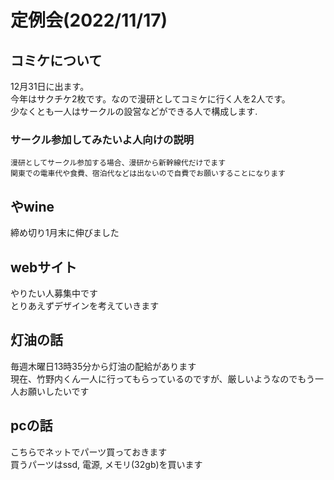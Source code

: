 # 定例会(2022/11/17)
## コミケについて
12月31日に出ます。\
今年はサクチケ2枚です。なので漫研としてコミケに行く人を2人です。\
少なくとも一人はサークルの設営などができる人で構成します.
### サークル参加してみたいよ人向けの説明
```
漫研としてサークル参加する場合、漫研から新幹線代だけでます
関東での電車代や食費、宿泊代などは出ないので自費でお願いすることになります
```
## やwine
締め切り1月末に伸びました
## webサイト
やりたい人募集中です\
とりあえずデザインを考えていきます
## 灯油の話
毎週木曜日13時35分から灯油の配給があります\
現在、竹野内くん一人に行ってもらっているのですが、厳しいようなのでもう一人お願いしたいです
## pcの話
こちらでネットでパーツ買っておきます\
買うパーツはssd, 電源, メモリ(32gb)を買います